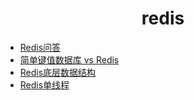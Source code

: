 <h1 align="center">
    redis
</h1>

- [Redis问答](Redis问答.md)
- [简单键值数据库 vs Redis](简单键值数据库vsRedis.md)
- [Redis底层数据结构](Redis底层数据结构.md)
- [Redis单线程](Redis单线程.md)